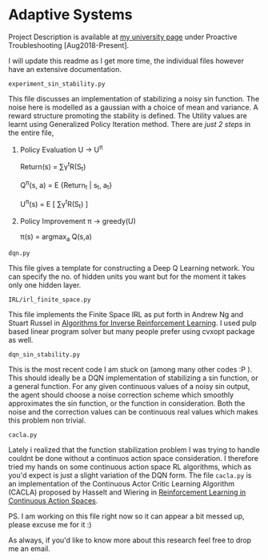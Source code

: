# Adaptive Systems

Project Description is available at [my university page](http://www.cs.toronto.edu/~shaktik/) under Proactive Troubleshooting [Aug2018-Present].

I will update this readme as I get more time, the individual files however have an extensive documentation.

```experiment_sin_stability.py```
 
 This file discusses an implementation of stabilizing a noisy sin function. The noise here is modelled as a gaussian with a choice of mean and variance.
A reward structure promoting the stability is defined. The Utility values are learnt using Generalized Policy Iteration method. There are _just 2 steps_ in the entire file,
1. Policy Evaluation U &rarr; U<sup>π</sup>

    Return(s) = &sum;&gamma;<sup>t</sup>R(S<sub>t</sub>)

    Q<sup>&pi;</sup>(s, a) = E {Return<sub>t</sub> | s<sub>t</sub>, a<sub>t</sub>}

    U<sup>&pi;</sup>(s) = E [ &sum;&gamma;<sup>t</sup>R(S<sub>t</sub>) ]

2. Policy Improvement π &rarr; greedy(U)

    &pi;(s) = argmax<sub>a</sub> Q(s,a)

```dqn.py```

This file gives a template for constructing a Deep Q Learning network. You can specify the no. of hidden units you want but for the moment it takes only one hidden layer.

```IRL/irl_finite_space.py```

This file implements the Finite Space IRL as put forth in Andrew Ng and Stuart Russel in [Algorithms for Inverse Reinforcement Learning](https://ai.stanford.edu/~ang/papers/icml00-irl.pdf). I used pulp based linear program solver but many people prefer using cvxopt package as well.

```dqn_sin_stability.py```

This is the most recent code I am stuck on (among many other codes :P ). This should ideally be a DQN implementation of stabilizing a sin function, or a general function. For any given continuous values of a noisy sin output, the agent should choose a noise correction scheme which smoothly approximates the sin function, or the function in consideration. Both the noise and the correction values can be continuous real values which makes this problem non trivial.

```cacla.py```

Lately i realized that the function stabilization problem I was trying to handle couldnt be done without a continuos
action space consideration. I therefore tried my hands on some continuous action space RL algorithms, which as you'd
expect is just a slight variation of the DQN form. The file ```cacla.py``` is an implementation of the Continuous Actor
Critic Learning Algorithm (CACLA) proposed by Hasselt and Wiering in [Reinforcement Learning in Continuous Action Spaces](http://citeseerx.ist.psu.edu/viewdoc/download?doi=10.1.1.75.7658&rep=rep1&type=pdf).

PS. I am working on this file right now so it can appear a bit messed up, please excuse me for it :)


As always, if you'd like to know more about this research feel free to drop me an email.
